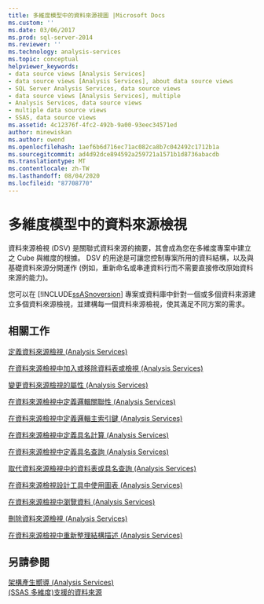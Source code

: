 ```yaml
---
title: 多維度模型中的資料來源視圖 |Microsoft Docs
ms.custom: ''
ms.date: 03/06/2017
ms.prod: sql-server-2014
ms.reviewer: ''
ms.technology: analysis-services
ms.topic: conceptual
helpviewer_keywords:
- data source views [Analysis Services]
- data source views [Analysis Services], about data source views
- SQL Server Analysis Services, data source views
- data source views [Analysis Services], multiple
- Analysis Services, data source views
- multiple data source views
- SSAS, data source views
ms.assetid: 4c12376f-4fc2-492b-9a00-93eec34571ed
author: minewiskan
ms.author: owend
ms.openlocfilehash: 1aef6b6d716ec71ac082ca8b7c042492c1712b1a
ms.sourcegitcommit: ad4d92dce894592a259721a1571b1d8736abacdb
ms.translationtype: MT
ms.contentlocale: zh-TW
ms.lasthandoff: 08/04/2020
ms.locfileid: "87708770"
---
```

# <a name="data-source-views-in-multidimensional-models"></a>多維度模型中的資料來源檢視
  資料來源檢視 (DSV) 是關聯式資料來源的摘要，其會成為您在多維度專案中建立之 Cube 與維度的根據。 DSV 的用途是可讓您控制專案所用的資料結構，以及與基礎資料來源分開運作 (例如，重新命名或串連資料行而不需要直接修改原始資料來源的能力)。  
  
 您可以在 [!INCLUDE[ssASnoversion](../../includes/ssasnoversion-md.md)] 專案或資料庫中針對一個或多個資料來源建立多個資料來源檢視，並建構每一個資料來源檢視，使其滿足不同方案的需求。  
  
## <a name="related-tasks"></a>相關工作  
 [定義資料來源檢視 &#40;Analysis Services&#41;](defining-a-data-source-view-analysis-services.md)  
  
 [在資料來源檢視中加入或移除資料表或檢視 &#40;Analysis Services&#41;](adding-or-removing-tables-or-views-in-a-data-source-view-analysis-services.md)  
  
 [變更資料來源檢視的屬性 &#40;Analysis Services&#41;](change-properties-in-a-data-source-view-analysis-services.md)  
  
 [在資料來源檢視中定義邏輯關聯性 &#40;Analysis Services&#41;](define-logical-relationships-in-a-data-source-view-analysis-services.md)  
  
 [在資料來源檢視中定義邏輯主索引鍵 &#40;Analysis Services&#41;](define-logical-primary-keys-in-a-data-source-view-analysis-services.md)  
  
 [在資料來源檢視中定義具名計算 &#40;Analysis Services&#41;](define-named-calculations-in-a-data-source-view-analysis-services.md)  
  
 [在資料來源檢視中定義具名查詢 &#40;Analysis Services&#41;](define-named-queries-in-a-data-source-view-analysis-services.md)  
  
 [取代資料來源檢視中的資料表或具名查詢 &#40;Analysis Services&#41;](replace-a-table-or-a-named-query-in-a-data-source-view-analysis-services.md)  
  
 [在資料來源檢視設計工具中使用圖表 &#40;Analysis Services&#41;](work-with-diagrams-in-data-source-view-designer-analysis-services.md)  
  
 [在資料來源檢視中瀏覽資料 &#40;Analysis Services&#41;](explore-data-in-a-data-source-view-analysis-services.md)  
  
 [刪除資料來源檢視 &#40;Analysis Services&#41;](delete-a-data-source-view-analysis-services.md)  
  
 [在資料來源檢視中重新整理結構描述 &#40;Analysis Services&#41;](refresh-the-schema-in-a-data-source-view-analysis-services.md)  
  
## <a name="see-also"></a>另請參閱  
 [架構產生嚮導 &#40;Analysis Services&#41;](schema-generation-wizard-analysis-services.md)   
 [&#40;SSAS 多維度&#41;支援的資料來源](supported-data-sources-ssas-multidimensional.md)  
  
  
